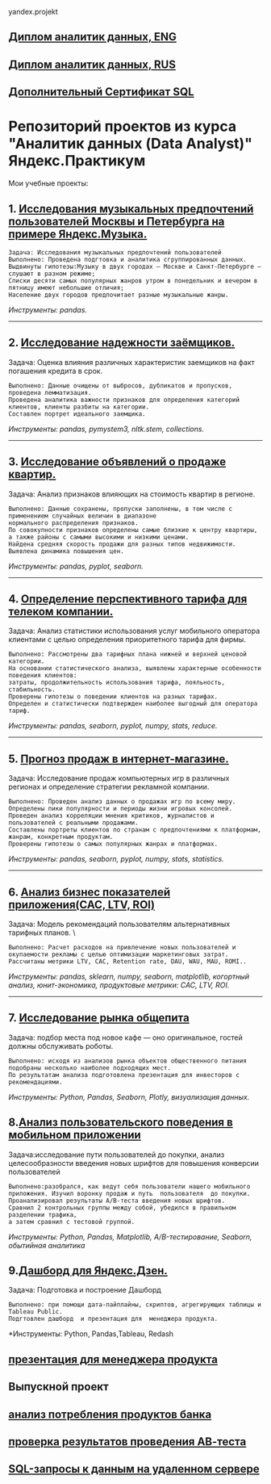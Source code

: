 yandex.projekt
## [Диплом аналитик данных, ENG](https://github.com/KalistratovAlexanderS/yandex.projekt/blob/main/Kalistratov%20Alexander_20222%D0%A6%D0%9F%D0%94%D0%9000499.pdf)

## [Диплом аналитик данных, RUS](https://github.com/KalistratovAlexanderS/yandex.projekt/blob/main/%D0%94%D0%B8%D0%BF%D0%BB%D0%BE%D0%BC_%D0%9A%D0%B0%D0%BB%D0%B8%D1%81%D1%82%D1%80%D0%B0%D1%82%D0%BE%D0%B2%20%D0%90%D0%BB%D0%B5%D0%BA%D1%81%D0%B0%D0%BD%D0%B4%D1%80_20222%D0%A6%D0%9F%D0%94%D0%9000499.pdf)

## [Дополнительный Сертификат SQL](https://github.com/KalistratovAlexanderS/yandex.projekt/blob/main/%D0%A1%D0%B5%D1%80%D1%82%D0%B8%D1%84%D0%B8%D0%BA%D0%B0%D1%82_SQL_stepik-63054-4b5afbe.pdf)

# Репозиторий проектов из курса "Аналитик данных (Data Analyst)" Яндекс.Практикум

Мои учебные проекты:

## 1. [Исследования музыкальных предпочтений пользователей Москвы и Петербурга на примере Яндекс.Музыка.](https://github.com/KalistratovAlexanderS/yandex.projekt/blob/main/1_users_music.ipynb)
  
```
Задача: Исследования музыкальных предпочтений пользователей
Выполнено: Проведена подгтовка и аналитика сгруппированных данных.
Выдвинуты гипотезы:Музыку в двух городах — Москве и Санкт-Петербурге — слушают в разном режиме;
Списки десяти самых популярных жанров утром в понедельник и вечером в пятницу имеют небольшие отличия;
Население двух городов предпочитает разные музыкальные жанры. 
```
*Инструменты: pandas.*

____
## 2. [Исследование надежности заёмщиков.](https://github.com/KalistratovAlexanderS/yandex.projekt/blob/main/2_Client_Bank.ipynb)
Задача: Оценка влияния различных характеристик заемщиков на факт погашения кредита в срок. 
```
Выполнено: Данные очищены от выбросов, дубликатов и пропусков, проведена лемматизация. 
Проведена аналитика важности признаков для определения категорий клиентов, клиенты разбиты на категории. 
Составлен портрет идеального заемщика.
```
*Инструменты: pandas, pymystem3, nltk.stem, collections.*
____
## 3. [Исследование объявлений о продаже квартир.](https://github.com/KalistratovAlexanderS/yandex.projekt/blob/main/3_Analysis_sales_avito.ipynb)
Задача: Анализ признаков влияющих на стоимость квартир в регионе. 
```
Выполнено: Данные сохранены, пропуски заполнены, в том числе с применением случайных величин в диапазоне 
нормального распределения признаков. 
По совокупности признаков определены самые близкие к центру квартиры, а также районы с самыми высокими и низкими ценами. 
Найдена средняя скорость продажи для разных типов недвижимости. Выявлена динамика повышения цен. 
```
*Инструменты: pandas, pyplot, seaborn.*
____
## 4. [Определение перспективного тарифа для телеком компании.](https://github.com/KalistratovAlexanderS/yandex.projekt/blob/main/4_Analysis_users_tarif.ipynb)
Задача: Анализ статистики использования услуг мобильного оператора клиентами с целью определения приоритетного тарифа для фирмы. 
```
Выполнено: Рассмотрены два тарифных плана нижней и верхней ценовой категории. 
На основании статистического анализа, выявлены характерные особенности поведения клиентов: 
затраты, продолжительность использования тарифа, лояльность, стабильность. 
Проверены гипотезы о поведении клиентов на разных тарифах. 
Определен и статистически подтвержден наиболее выгодный для оператора тариф. 
```
*Инструменты: pandas, seaborn, pyplot, numpy, stats, reduce.*
____
## 5. [Прогноз продаж в интернет-магазине.](https://github.com/KalistratovAlexanderS/yandex.projekt/blob/main/5_Sales_web.ipynb)
Задача: Исследование продаж компьютерных игр в различных регионах и определение стратегии рекламной компании. 
```
Выполнено: Проведен анализ данных о продажах игр по всему миру. 
Определены пики популярности и периоды жизни игровых консолей. 
Проведен анализ корреляции мнения критиков, журналистов и пользователей с реальными продажами. 
Составлены портреты клиентов по странам с предпочтениями к платформам, жанрам, конкретным продуктам. 
Проверены гипотезы о самых популярных жанрах и платформах. 
```
*Инструменты: pandas, seaborn, pyplot, numpy, stats, statistics.*
____
## 6. [Анализ бизнес показателей приложения(CAC, LTV, ROI)](https://github.com/KalistratovAlexanderS/yandex.projekt/blob/main/6_Analysis_business_decktop_app(CAC%2CLTV%2CROI).ipynb)
Задача: Модель рекомендаций пользователям альтернативных тарифных планов. \
```
Выполнено: Расчет расходов на привлечение новых пользователей и окупаемости рекламы c целью оптимизации маркетинговых затрат.
Рассчитаны метрики LTV, CAC, Retention rate, DAU, WAU, MAU, ROMI..

```
*Инструменты: pandas, sklearn, numpy, seaborn, matplotlib, когортный анализ, юнит-экономика, продуктовые метрики: CAC, LTV, ROI.*
____


## 7. [Исследование рынка общепита](https://github.com/KalistratovAlexanderS/yandex.projekt/blob/main/7_Business_Cafe_Moscow.ipynb)
Задача: подбор места под новое кафе — оно оригинальное, гостей должны обслуживать роботы. 
```
Выполнено: исходя из анализов рынка объектов общественного питания подобраны несколько наиболее подходящих мест. 
По результатам анализа подготовлена презентация для инвесторов с рекомендациями.
```
*Инструменты: Python, Pandas, Seaborn, Plotly, визуализация данных.*

## 8.[Анализ пользовательского поведения в мобильном приложении](https://github.com/KalistratovAlexanderS/yandex.projekt/blob/main/8_Mobile_app(AA_AB).ipynb)
Задача:исследование пути пользователей до покупки, анализ целесообразности введения новых шрифтов для повышения конверсии пользователей
```
Выполнено:разобрался, как ведут себя пользователи нашего мобильного приложения. Изучил воронку продаж и путь  пользователя  до покупки.
Проанализировал результаты A/B-теста введения новых шрифтов. 
Сравнил 2 контрольных группы между собой, убедился в правильном разделении трафика,
а затем сравнил с тестовой группой.
```
*Инструменты: Python, Pandas, Matplotlib, A/B-тестирование, Seaborn, обытийная аналитика*


## 9.[Дашборд для Яндекс.Дзен.](https://public.tableau.com/app/profile/as7053/viz/Book1_as_15_13/Dashboard1?publish=yes) 
Задача: Подготовка и построение Дашборд
```
Выполнено: при помощи дата-пайплайны, скриптов, агрегирующих таблицы и Tableau Public.
Подгтовлен дашборд  и презентация для  менеджера продукта.
```
*Инструменты: Python, Pandas,Tableau, Redash
## [презентация для  менеджера продукта](https://github.com/KalistratovAlexanderS/yandex.projekt/blob/main/9_%D0%94%D0%B0%D1%88%D0%B1%D0%BE%D1%80%D0%B4%20%D0%B4%D0%BB%D1%8F%20%D0%AF%D0%BD%D0%B4%D0%B5%D0%BA%D1%81.%D0%94%D0%B7%D0%B5%D0%BD.pdf)

## Выпускной проект

## [анализ потребления  продуктов банка](https://github.com/KalistratovAlexanderS/yandex.projekt/blob/main/Bank_pro.ipynb)

## [проверка результатов проведения АВ-теста](https://github.com/KalistratovAlexanderS/yandex.projekt/blob/main/ab_test.ipynb)

## [SQL-запросы к данным на удаленном сервере](https://github.com/KalistratovAlexanderS/yandex.projekt/blob/main/sql.ipynb)



